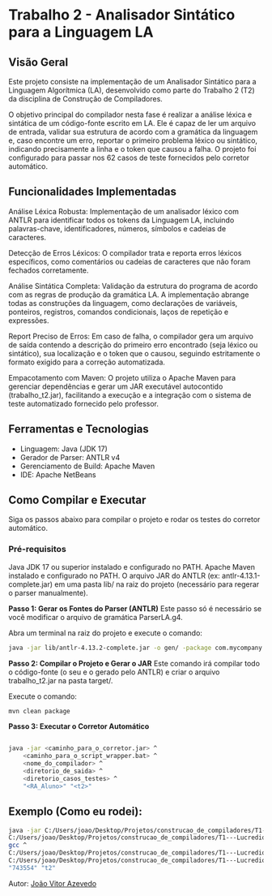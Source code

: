 # Trabalho 2 - Analisador Sintático para a Linguagem LA

## Visão Geral
Este projeto consiste na implementação de um Analisador Sintático para a Linguagem Algorítmica (LA), desenvolvido como parte do Trabalho 2 (T2) da disciplina de Construção de Compiladores.

O objetivo principal do compilador nesta fase é realizar a análise léxica e sintática de um código-fonte escrito em LA. Ele é capaz de ler um arquivo de entrada, validar sua estrutura de acordo com a gramática da linguagem e, caso encontre um erro, reportar o primeiro problema léxico ou sintático, indicando precisamente a linha e o token que causou a falha. O projeto foi configurado para passar nos 62 casos de teste fornecidos pelo corretor automático.

## Funcionalidades Implementadas

Análise Léxica Robusta: Implementação de um analisador léxico com ANTLR para identificar todos os tokens da Linguagem LA, incluindo palavras-chave, identificadores, números, símbolos e cadeias de caracteres.

Detecção de Erros Léxicos: O compilador trata e reporta erros léxicos específicos, como comentários ou cadeias de caracteres que não foram fechados corretamente.

Análise Sintática Completa: Validação da estrutura do programa de acordo com as regras de produção da gramática LA. A implementação abrange todas as construções da linguagem, como declarações de variáveis, ponteiros, registros, comandos condicionais, laços de repetição e expressões.

Report Preciso de Erros: Em caso de falha, o compilador gera um arquivo de saída contendo a descrição do primeiro erro encontrado (seja léxico ou sintático), sua localização e o token que o causou, seguindo estritamente o formato exigido para a correção automatizada.

Empacotamento com Maven: O projeto utiliza o Apache Maven para gerenciar dependências e gerar um JAR executável autocontido (trabalho_t2.jar), facilitando a execução e a integração com o sistema de teste automatizado fornecido pelo professor.
## Ferramentas e Tecnologias
- Linguagem: Java (JDK 17)
- Gerador de Parser: ANTLR v4
- Gerenciamento de Build: Apache Maven
- IDE: Apache NetBeans

## Como Compilar e Executar
Siga os passos abaixo para compilar o projeto e rodar os testes do corretor automático.
### Pré-requisitos
Java JDK 17 ou superior instalado e configurado no PATH.
Apache Maven instalado e configurado no PATH.
O arquivo JAR do ANTLR (ex: antlr-4.13.1-complete.jar) em uma pasta lib/ na raiz do projeto (necessário para regerar o parser manualmente).

**Passo 1: Gerar os Fontes do Parser (ANTLR)**
Este passo só é necessário se você modificar o arquivo de gramática ParserLA.g4.

Abra um terminal na raiz do projeto e execute o comando:

```Bash
java -jar lib/antlr-4.13.2-complete.jar -o gen/ -package com.mycompany.trabalho_t2 grammar/ParserLA.g4

```
**Passo 2: Compilar o Projeto e Gerar o JAR**
Este comando irá compilar todo o código-fonte (o seu e o gerado pelo ANTLR) e criar o arquivo trabalho_t2.jar na pasta target/.

Execute o comando:

```Bash
mvn clean package
```

**Passo 3: Executar o Corretor Automático**

```Bash

java -jar <caminho_para_o_corretor.jar> ^
    <caminho_para_o_script_wrapper.bat> ^
    <nome_do_compilador> ^
    <diretorio_de_saida> ^
    <diretorio_casos_testes> ^
    "<RA_Aluno>" "<t2>"
```

## Exemplo (Como eu rodei):

```Bash
java -jar C:/Users/joao/Desktop/Projetos/construcao_de_compiladores/T1---Lucredio/compiladores-corretor-automatico-1.0-SNAPSHOT-jar-with-dependencies.jar ^
C:/Users/joao/Desktop/Projetos/construcao_de_compiladores/T1---Lucredio/trabalho_t2/gcc.bat ^
gcc ^
C:/Users/joao/Desktop/Projetos/construcao_de_compiladores/T1---Lucredio/trabalho_t2/temp_saida ^
C:/Users/joao/Desktop/Projetos/construcao_de_compiladores/T1---Lucredio/casos-de-teste ^
"743554" "t2"
```

Autor: [João Vitor Azevedo](https://github.com/JoaoVitorAzevedo)


